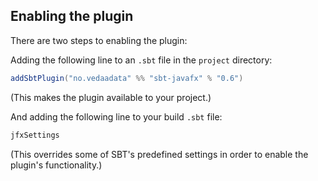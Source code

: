 ## Enabling the plugin

There are two steps to enabling the plugin:

Adding the following line to an `.sbt` file in the `project` directory:

```scala
addSbtPlugin("no.vedaadata" %% "sbt-javafx" % "0.6")
```

(This makes the plugin available to your project.)

And adding the following line to your build `.sbt` file:

```scala
jfxSettings
```

(This overrides some of SBT's predefined settings in order to enable the plugin's functionality.)  
